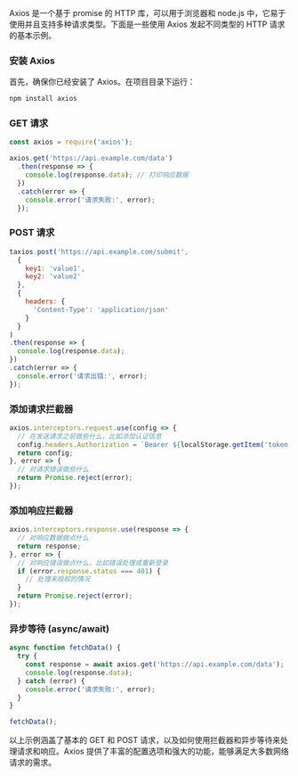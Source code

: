 Axios 是一个基于 promise 的 HTTP 库，可以用于浏览器和 node.js 中，它易于使用并且支持多种请求类型。下面是一些使用 Axios 发起不同类型的 HTTP 请求的基本示例。

### 安装 Axios

首先，确保你已经安装了 Axios。在项目目录下运行：

```sh
npm install axios
```

### GET 请求

```js
const axios = require('axios');

axios.get('https://api.example.com/data')
  .then(response => {
    console.log(response.data); // 打印响应数据
  })
  .catch(error => {
    console.error('请求失败:', error);
  });
```

### POST 请求

```js
taxios.post('https://api.example.com/submit', 
  { 
    key1: 'value1',
    key2: 'value2'
  }, 
  {
    headers: {
      'Content-Type': 'application/json'
    }
  }
)
.then(response => {
  console.log(response.data);
})
.catch(error => {
  console.error('请求出错:', error);
});
```

### 添加请求拦截器

```js
axios.interceptors.request.use(config => {
  // 在发送请求之前做些什么，比如添加认证信息
  config.headers.Authorization = `Bearer ${localStorage.getItem('token')}`;
  return config;
}, error => {
  // 对请求错误做些什么
  return Promise.reject(error);
});
```

### 添加响应拦截器

```js
axios.interceptors.response.use(response => {
  // 对响应数据做点什么
  return response;
}, error => {
  // 对响应错误做点什么，比如错误处理或重新登录
  if (error.response.status === 401) {
    // 处理未授权的情况
  }
  return Promise.reject(error);
});
```

### 异步等待 (async/await)

```js
async function fetchData() {
  try {
    const response = await axios.get('https://api.example.com/data');
    console.log(response.data);
  } catch (error) {
    console.error('请求失败:', error);
  }
}

fetchData();
```

以上示例涵盖了基本的 GET 和 POST 请求，以及如何使用拦截器和异步等待来处理请求和响应。Axios 提供了丰富的配置选项和强大的功能，能够满足大多数网络请求的需求。